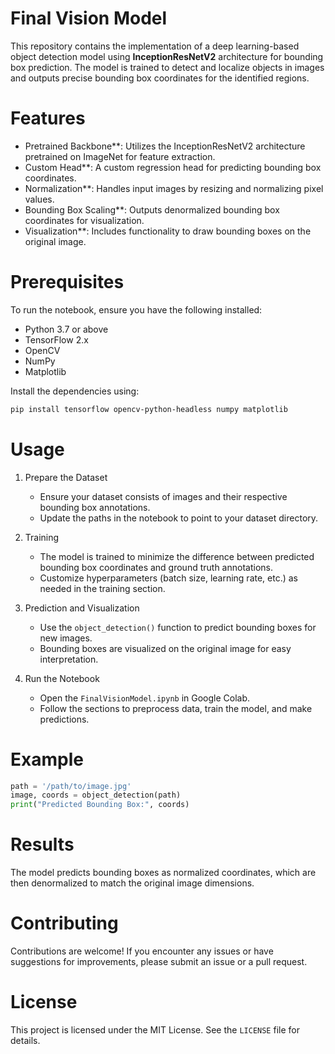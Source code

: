 # Final Vision Model  

This repository contains the implementation of a deep learning-based object detection model using **InceptionResNetV2** architecture for bounding box prediction. The model is trained to detect and localize objects in images and outputs precise bounding box coordinates for the identified regions.  

# Features  

- Pretrained Backbone**: Utilizes the InceptionResNetV2 architecture pretrained on ImageNet for feature extraction.  
- Custom Head**: A custom regression head for predicting bounding box coordinates.  
- Normalization**: Handles input images by resizing and normalizing pixel values.  
- Bounding Box Scaling**: Outputs denormalized bounding box coordinates for visualization.  
- Visualization**: Includes functionality to draw bounding boxes on the original image.  


# Prerequisites  

To run the notebook, ensure you have the following installed:  

- Python 3.7 or above  
- TensorFlow 2.x  
- OpenCV  
- NumPy  
- Matplotlib  

Install the dependencies using:  

```bash  
pip install tensorflow opencv-python-headless numpy matplotlib  
```  

# Usage  

1. Prepare the Dataset
   - Ensure your dataset consists of images and their respective bounding box annotations.  
   - Update the paths in the notebook to point to your dataset directory.  

2. Training 
   - The model is trained to minimize the difference between predicted bounding box coordinates and ground truth annotations.  
   - Customize hyperparameters (batch size, learning rate, etc.) as needed in the training section.  

3. Prediction and Visualization 
   - Use the `object_detection()` function to predict bounding boxes for new images.  
   - Bounding boxes are visualized on the original image for easy interpretation.  

4. Run the Notebook 
   - Open the `FinalVisionModel.ipynb` in Google Colab.  
   - Follow the sections to preprocess data, train the model, and make predictions.  

# Example  

```python  
path = '/path/to/image.jpg'
image, coords = object_detection(path)
print("Predicted Bounding Box:", coords)
```  

# Results  

The model predicts bounding boxes as normalized coordinates, which are then denormalized to match the original image dimensions.  

# Contributing  

Contributions are welcome! If you encounter any issues or have suggestions for improvements, please submit an issue or a pull request.  

# License  

This project is licensed under the MIT License. See the `LICENSE` file for details.  
